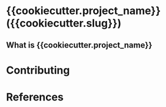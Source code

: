 # {{cookiecutter.project_name}} ({{cookiecutter.slug}})

## What is {{cookiecutter.project_name}}

# Contributing

# References

